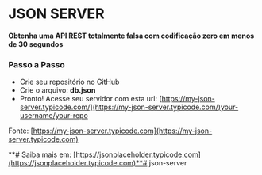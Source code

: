 # JSON SERVER

**Obtenha uma API REST totalmente falsa com codificação zero em menos de 30 segundos**

### Passo a Passo

- Crie seu repositório no GitHub
- Crie o arquivo: **db.json**
- Pronto! Acesse seu servidor com esta url: [https://my-json-server.typicode.com/](https://my-json-server.typicode.com/)your-username/your-repo

Fonte: [https://my-json-server.typicode.com](https://my-json-server.typicode.com)

**# Saiba mais em: [https://jsonplaceholder.typicode.com](https://jsonplaceholder.typicode.com)**# json-server
